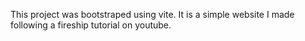 This project was bootstraped using vite. It is a simple website I made following a fireship tutorial on youtube.